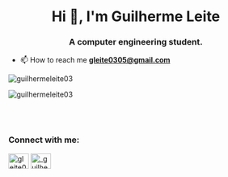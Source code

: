 <h1 align="center">Hi 👋, I'm Guilherme Leite</h1>
<h3 align="center">A computer engineering student.</h3>

- 📫 How to reach me **gleite0305@gmail.com**


</p>


<p><img align="center" src="https://github-readme-stats.vercel.app/api?username=guilhermeleite03&show_icons=true&locale=en" alt="guilhermeleite03" /></p>
<p>&nbsp;<img align="left" src="https://github-readme-stats.vercel.app/api/top-langs?username=guilhermeleite03&show_icons=true&locale=en&layout=compact" alt="guilhermeleite03" /></p>


</br>
</br>

<h3 align="left">Connect with me:</h3>
<p align="left">
<a href="https://twitter.com/gleite03" target="blank"><img align="center" src="https://raw.githubusercontent.com/rahuldkjain/github-profile-readme-generator/master/src/images/icons/Social/twitter.svg" alt="gleite03" height="30" width="40" /></a>
<a href="https://instagram.com/_guilherme.leite_" target="blank"><img align="center" src="https://raw.githubusercontent.com/rahuldkjain/github-profile-readme-generator/master/src/images/icons/Social/instagram.svg" alt="_guilherme.leite_" height="30" width="40" /></a>
